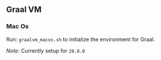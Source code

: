 ## Graal VM
### Mac Os
Run: `graalvm_macos.sh` to initialize the environment for Graal.

*Note:* Currently setup for `20.0.0`

